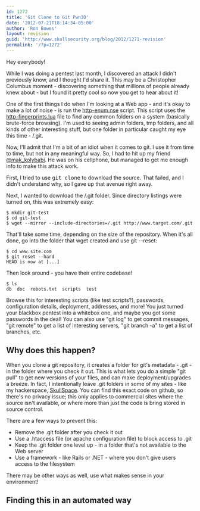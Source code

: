 ```yaml
---
id: 1272
title: 'Git Clone to Git Pwn3D'
date: '2012-07-21T18:14:34-05:00'
author: 'Ron Bowes'
layout: revision
guid: 'http://www.skullsecurity.org/blog/2012/1271-revision'
permalink: '/?p=1272'
---
```


Hey everybody!

While I was doing a pentest last month, I discovered an attack I didn't previously know, and I thought I'd share it. This may be a Christopher Columbus moment - discovering something that millions of people already knew about - but I found it pretty cool so now you get to hear about it!

One of the first things I do when I'm looking at a Web app - and it's okay to make a lot of noise - is run the [http-enum.nse](http://www.nmap.org/svn/scripts/http-enum.nse) script. This script uses the [http-fingerprints.lua](http://nmap.org/svn/nselib/data/http-fingerprints.lua) file to find any common folders on a system (basically brute-force browsing). I'm used to seeing admin folders, tmp folders, and all kinds of other interesting stuff, but one folder in particular caught my eye this time - /.git.

Now, I'll admit that I'm a bit of an idiot when it comes to git. I use it from time to time, but not in any meaningful way. So, I had to hit up my friend [@mak\_kolybabi](http://www.twitter.com/mak_kolybabi). He was on his cellphone, but managed to get me enough info to make this attack work.

First, I tried to use <tt>git clone</tt> to download the source. That failed, and I didn't understand why, so I gave up that avenue right away.

Next, I wanted to download the /.git folder. Since directory listings were turned on, this was extremely easy:

```
$ mkdir git-test
$ cd git-test
$ wget --mirror --include-directories=/.git http://www.target.com/.git
```

That'll take some time, depending on the size of the repository. When it's all done, go into the folder that wget created and use git --reset:

```
$ cd www.site.com
$ git reset --hard
HEAD is now at [...]
```

Then look around - you have their entire codebase!

```
$ ls
db  doc  robots.txt  scripts  test
```

Browse this for interesting scripts (like test scripts?), passwords, configuration details, deployment, addresses, and more! You just turned your blackbox pentest into a whitebox one, and maybe you got some passwords in the deal! You can also use "git log" to get commit messages, "git remote" to get a list of interesting servers, "git branch -a" to get a list of branches, etc.

## Why does this happen?

When you clone a git repository, it creates a folder for git's metadata - .git - in the folder where you check it out. This is what lets you do a simple "git pull" to get new versions of your files, and can make deployment/upgrades a breeze. In fact, I intentionally leave .git folders in some of my sites - like my hackerspace, [SkullSpace](http://skullspace.ca/.git/). You can find this exact code on github, so there's no privacy issue; this only applies to commercial sites where the source isn't available, or where more than just the code is bring stored in source control.

There are a few ways to prevent this:

- Remove the .git folder after you check it out
- Use a .htaccess file (or apache configuration file) to block access to .git
- Keep the .git folder one level up - in a folder that's not available to the Web server
- Use a framework - like Rails or .NET - where you don't give users access to the filesystem

There may be other ways as well, use what makes sense in your environment!

## Finding this in an automated way